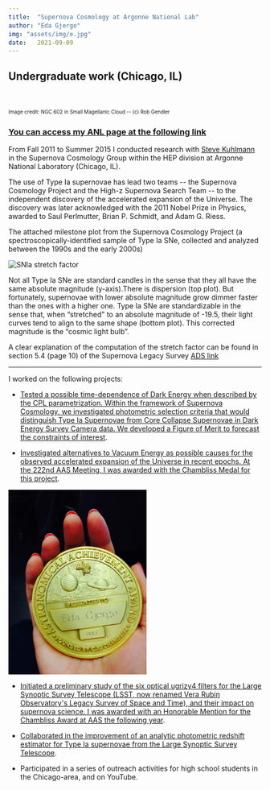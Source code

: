 ```yaml
---
title:  "Supernova Cosmology at Argonne National Lab"
author: "Eda Gjergo"
img: "assets/img/e.jpg"
date:   2021-09-09
---
```


## Undergraduate work (Chicago, IL)
&nbsp; &nbsp; &nbsp; &nbsp; &nbsp; &nbsp; &nbsp; &nbsp; &nbsp; &nbsp; &nbsp; &nbsp;

<font size="1"> Image credit: NGC 602 in Small Magellanic Cloud -- (c) Rob Gendler</font>

###  <a rel="nofollow" target="_blank" href="https://www.hep.anl.gov/egjergo/"> <i class="fa fa-link" aria-hidden="true"></i>You can access my ANL page at the following link <i class="fa fa-link" aria-hidden="true"></i></a> 

From Fall 2011 to Summer 2015 I conducted research with <a rel='nofollow' target='_blank' href='mailto:stk@anl.gov'>Steve Kuhlmann</a> in the Supernova Cosmology Group within the HEP division at Argonne National Laboratory (Chicago, IL). 

The use of Type Ia supernovae has lead two teams -- the Supernova Cosmology Project and the High-z Supernova Search Team -- to the independent discovery of the accelerated expansion of the Universe. The discovery was later acknowledged with the 2011 Nobel Prize in Physics, awarded to Saul Perlmutter, Brian P. Schmidt, and Adam G. Riess.

The attached milestone plot from the Supernova Cosmology Project (a spectroscopically-identified sample of Type Ia SNe, collected and analyzed between the 1990s and the early 2000s) 

![SNIa stretch factor]({{site.baseurl}}/assets/img/stretch_hamuy.gif)

Not all Type Ia SNe are standard candles in the sense that they all have the same absolute magnitude (y-axis).There is dispersion (top plot).
But fortunately, supernovae with lower absolute magnitude grow dimmer faster than the ones with a higher one.
Type Ia SNe are standardizable in the sense that, when “stretched" to an absolute magnitude of -19.5, their light curves tend to align to the same shape (bottom plot). This corrected magnitude is the “cosmic light bulb”.

A clear explanation of the computation of the stretch factor can be found in section 5.4 (page 10) of the Supernova Legacy Survey
[ADS link](https://ui.adsabs.harvard.edu/abs/2006A%26A...447...31A/abstract)

---

I worked on the following projects:

* <a target='_blank' rel='nofollow' href="https://ui.adsabs.harvard.edu/abs/2013APh....42...52G/abstract">Tested a possible time-dependence of Dark Energy when described by the CPL parametrization. Within the framework of Supernova Cosmology, we investigated photometric selection criteria that would distinguish Type Ia Supernovae from Core Collapse Supernovae in Dark Energy Survey Camera data. We developed a Figure of Merit to forecast the constraints of interest</a>.

* <a target='_blank' rel='nofollow' href='https://www.hep.anl.gov/egjergo/Presentations/Gjergo_Eda_AAS_Jun13_poster.pdf'>Investigated alternatives to Vacuum Energy as possible causes for the observed accelerated expansion of the Universe in recent epochs. At the 222nd AAS Meeting, I was awarded with the Chambliss Medal for this project</a>. 

<img src="/assets/img/ChamblissMedal.JPG" alt="Chambliss Medal"
	title="Chambliss Medal" width="275" align="center" />

* <a target='_blank' rel='nofollow' href="https://ui.adsabs.harvard.edu/abs/2014AAS...22325439G/abstract">Initiated a preliminary study of the six optical ugrizy4 filters for the Large Synoptic Survey Telescope (LSST, now renamed Vera Rubin Observatory's Legacy Survey of Space and Time), and their impact on supernova science. I was awarded with an Honorable Mention for the Chambliss Award at AAS the following year</a>.

* <a target='_blank' rel='nofollow' href='https://ui.adsabs.harvard.edu/abs/2015MNRAS.451.1955W/abstract'>Collaborated in the improvement of an analytic photometric redshift estimator for Type Ia supernovae from the Large Synoptic Survey Telescope</a>.

* Participated in a series of outreach activities for high school students in the Chicago-area, and on YouTube.
